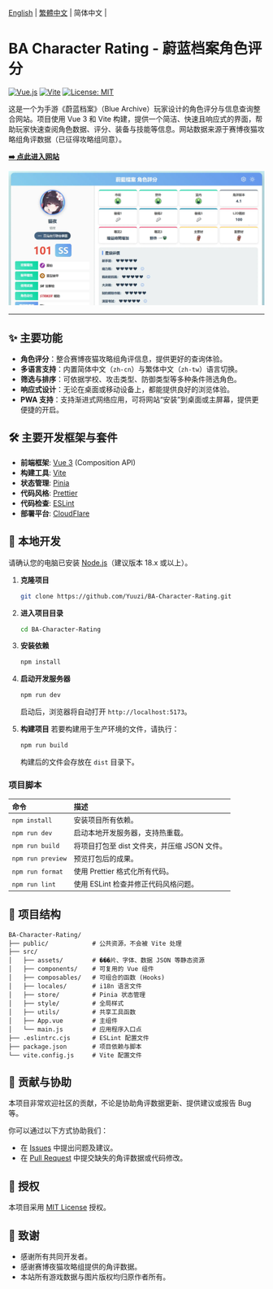 <p>
  <a href="./README.en.md">English</a> | 
  <a href="../README.md">繁體中文</a> | 
  简体中文 | 
</p>

# BA Character Rating - 蔚蓝档案角色评分

<p align="left">
  <a href="https://vuejs.org/"><img alt="Vue.js" src="https://img.shields.io/badge/Vue.js-3-4FC08D?style=flat-square"></a>
  <a href="https://vitejs.dev/"><img alt="Vite" src="https://img.shields.io/badge/Vite-5-646CFF?style=flat-square"></a>
  <a href="https://opensource.org/licenses/MIT"><img alt="License: MIT" src="https://img.shields.io/badge/License-MIT-yellow.svg?style=flat-square"></a>
</p>

这是一个为手游《蔚蓝档案》（Blue Archive）玩家设计的角色评分与信息查询整合网站。项目使用 Vue 3 和 Vite 构建，提供一个简洁、快速且响应式的界面，帮助玩家快速查阅角色数据、评分、装备与技能等信息。网站数据来源于赛博夜猫攻略组角评数据（已征得攻略组同意）。

**[➡️ 点此进入网站](https://ba-character-rating.pages.dev/)**

![项目预览图](https://raw.githubusercontent.com/Yuuzi261/BA-Character-Rating/refs/heads/main/public/og_image.webp)

---

## ✨ 主要功能

*   **角色评分**：整合赛博夜猫攻略组角评信息，提供更好的查询体验。
*   **多语言支持**：内置简体中文（`zh-cn`）与繁体中文（`zh-tw`）语言切换。
*   **筛选与排序**：可依据学校、攻击类型、防御类型等多种条件筛选角色。
*   **响应式设计**：无论在桌面或移动设备上，都能提供良好的浏览体验。
*   **PWA 支持**：支持渐进式网络应用，可将网站“安装”到桌面或主屏幕，提供更便捷的开启。

## 🛠️ 主要开发框架与套件

*   **前端框架**: [Vue 3](https://vuejs.org/) (Composition API)
*   **构建工具**: [Vite](https://vitejs.dev/)
*   **状态管理**: [Pinia](https://pinia.vuejs.org/)
*   **代码风格**: [Prettier](https://prettier.io/)
*   **代码检查**: [ESLint](https://eslint.org/)
*   **部署平台**: [CloudFlare](https://www.cloudflare.com/)

## 🚀 本地开发

请确认您的电脑已安装 [Node.js](https://nodejs.org/)（建议版本 18.x 或以上）。

1.  **克隆项目**
    ```bash
    git clone https://github.com/Yuuzi/BA-Character-Rating.git
    ```

2.  **进入项目目录**
    ```bash
    cd BA-Character-Rating
    ```

3.  **安装依赖**
    ```bash
    npm install
    ```

4.  **启动开发服务器**
    ```bash
    npm run dev
    ```
    启动后，浏览器将自动打开 `http://localhost:5173`。

5.  **构建项目**
    若要构建用于生产环境的文件，请执行：
    ```bash
    npm run build
    ```
    构建后的文件会存放在 `dist` 目录下。

### 项目脚本
 
| 命令 | 描述 |
| :--- | :--- |
| `npm install` | 安装项目所有依赖。 |
| `npm run dev` | 启动本地开发服务器，支持热重载。 |
| `npm run build` | 将项目打包至 dist 文件夹，并压缩 JSON 文件。 |
| `npm run preview` | 预览打包后的成果。 |
| `npm run format` | 使用 Prettier 格式化所有代码。 |
| `npm run lint` | 使用 ESLint 检查并修正代码风格问题。 |

## 📁 项目结构

```
BA-Character-Rating/
├── public/            # 公共资源，不会被 Vite 处理
├── src/
│   ├── assets/        # ���片、字体、数据 JSON 等静态资源
│   ├── components/    # 可复用的 Vue 组件
│   ├── composables/   # 可组合的函数 (Hooks)
│   ├── locales/       # i18n 语言文件
│   ├── store/         # Pinia 状态管理
│   ├── style/         # 全局样式
│   ├── utils/         # 共享工具函数
│   ├── App.vue        # 主组件
│   └── main.js        # 应用程序入口点
├── .eslintrc.cjs      # ESLint 配置文件
├── package.json       # 项目依赖与脚本
└── vite.config.js     # Vite 配置文件
```

## 🤝 贡献与协助

本项目非常欢迎社区的贡献，不论是协助角评数据更新、提供建议或报告 Bug 等。

你可以通过以下方式协助我们：

*   在 [Issues](https://github.com/Yuuzi261/BA-Character-Rating/issues) 中提出问题及建议。
*   在 [Pull Request](https://github.com/Yuuzi261/BA-Character-Rating/pulls) 中提交缺失的角评数据或代码修改。

## 📄 授权

本项目采用 [MIT License](https://opensource.org/licenses/MIT) 授权。

## 🙏 致谢

*   感谢所有共同开发者。
*   感谢赛博夜猫攻略组提供的角评数据。
*   本站所有游戏数据与图片版权均归原作者所有。
